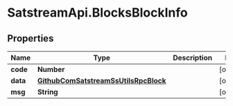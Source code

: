 # SatstreamApi.BlocksBlockInfo

## Properties
Name | Type | Description | Notes
------------ | ------------- | ------------- | -------------
**code** | **Number** |  | [optional] 
**data** | [**GithubComSatstreamSsUtilsRpcBlock**](GithubComSatstreamSsUtilsRpcBlock.md) |  | [optional] 
**msg** | **String** |  | [optional] 


